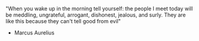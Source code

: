 "When you wake up in the morning tell yourself: the people I meet today will be meddling, ungrateful, arrogant, dishonest, jealous, and surly. They are like this because they can't tell good from evil"

- Marcus Aurelius  
